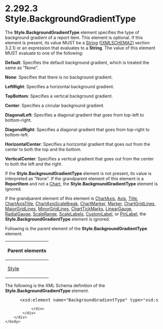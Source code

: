 <html dir="LTR" xmlns:mshelp="http://msdn.microsoft.com/mshelp" xmlns:ddue="http://ddue.schemas.microsoft.com/authoring/2003/5" xmlns:xlink="http://www.w3.org/1999/xlink" xmlns:tool="http://www.microsoft.com/tooltip">
    <head>
        <meta http-equiv="Content-Type" content="text/html; CHARSET=utf-8"></meta>
        <meta name="save" content="history"></meta>
        <title>2.292.3 Style.BackgroundGradientType</title>
        <xml>
            <mshelp:toctitle title="2.292.3 Style.BackgroundGradientType"></mshelp:toctitle>
            <mshelp:rltitle title="[MS-RDL]: Style.BackgroundGradientType"></mshelp:rltitle>
            <mshelp:keyword index="A" term="776c8d66-653c-47fa-bb3d-7d41d6bd7155"></mshelp:keyword>
            <mshelp:attr name="DCSext.ContentType" value="open specification"></mshelp:attr>
            <mshelp:attr name="AssetID" value="776c8d66-653c-47fa-bb3d-7d41d6bd7155"></mshelp:attr>
            <mshelp:attr name="TopicType" value="kbRef"></mshelp:attr>
            <mshelp:attr name="DCSext.Title" value="[MS-RDL]: Style.BackgroundGradientType" />
        </xml>
    </head>
    <body>
        <div id="header">
            <h1 class="heading">2.292.3 Style.BackgroundGradientType</h1>
        </div>
        <div id="mainSection">
            <div id="mainBody">
                <div id="allHistory" class="saveHistory"></div>
                <div id="sectionSection0" class="section" name="collapseableSection">
                    

<p>The <b>Style.BackgroundGradientType</b> element specifies
the type of background gradient of a report item. This element is optional. If
this element is present, its value MUST be a <a href="1ed81ef3-a683-45e3-aaad-bd2bbe71bc3d.html">String</a> (<a href="https://go.microsoft.com/fwlink/?LinkId=90610">[XMLSCHEMA2]</a> section
3.2.1) or an expression that evaluates to a <b>String</b>. The value of this
element MUST evaluate to one of the following:</p>

<p><b>Default</b>: Specifies the default background
gradient, which is treated the same as &quot;None&quot;.</p>

<p><b>None</b>: Specifies that there is no background
gradient.</p>

<p><b>LeftRight</b>: Specifies a horizontal background
gradient.</p>

<p><b>TopBottom</b>: Specifies a vertical background
gradient.</p>

<p><b>Center</b>: Specifies a circular background
gradient.</p>

<p><b>DiagonalLeft</b>: Specifies a diagonal gradient
that goes from top-left to bottom-right.</p>

<p><b>DiagonalRight</b>: Specifies a diagonal gradient
that goes from top-right to bottom-left.</p>

<p><b>HorizontalCenter</b>: Specifies a horizontal
gradient that goes out from the center to both the top and the bottom.</p>

<p><b>VerticalCenter</b>: Specifies a vertical gradient
that goes out from the center to both the left and the right.</p>

<p>If the <b>Style.BackgroundGradientType</b> element is not
present, its value is interpreted as &quot;None&quot;. If the grandparent
element of this element is a <b>ReportItem</b> and not a <a href="b0ab5524-7eb2-47a7-a4d3-230f5c8c5526.html">Chart</a>, the <b>Style.BackgroundGradientType</b>
element is ignored. </p>

<p>If the grandparent element of this element is <a href="0c19f1cb-ef68-4c28-a2d0-8601b7fd0f32.html">ChartAxis</a>, <a href="2bfb943e-7cfe-41c1-baa4-5739a99a341b.html">Axis</a>, <a href="ad26c51e-d1ae-4ab1-9324-7bec1efc2ada.html">Title</a>, <a href="8fde02ea-8499-4f99-a339-840397fd79fc.html">ChartAxisTitle</a>, <a href="2933ab6c-fef1-4e72-8f2f-fae83e9e3bb8.html">ChartAxisScaleBreak</a>, <a href="82987908-050f-4a6d-a8be-d6cc28a34d62.html">ChartMarker</a>, <a href="be8e5c58-4bc9-4311-997b-f11e66f40cc2.html">Marker</a>, <a href="74c00dc9-5fa1-49e1-85e7-d294f7c9616e.html">ChartGridLines</a>, <a href="3e9cb49a-dd7a-4796-ad14-84d7845ceecb.html">MajorGridLines</a>, <a href="d6ddf84e-0e5d-4303-bd24-9aaf775b91d0.html">MinorGridLines</a>, <a href="acde02e3-0fb1-492e-b97a-bf1b99b50c3d.html">ChartTickMarks</a>, <a href="021b569b-07ae-462a-ac62-d3ab51f183f5.html">LinearGauge</a>, <a href="2e113607-ee33-4abd-9ae3-6607c10d3c8a.html">RadialGauge</a>, <a href="56ed5aad-f1b1-4463-a987-8f02cea49950.html">ScaleRange</a>, <a href="7e678f86-f918-4069-822a-f1324ab0b043.html">ScaleLabels</a>, <a href="519139e8-6188-4286-b148-dfd76a0a6be4.html">CustomLabel</a>, or <a href="8a95fbbe-67d8-418f-8b2c-dc7fb18fdf6b.html">PinLabel</a>, the <b>Style.BackgroundGradientType</b>
element is ignored.</p>

<p>Following is the parent element of the <b>Style.BackgroundGradientType</b>
element.</p>

<table>
 <thead>
  <tr>
   <th>
   <p>Parent elements</p>
   </th>
  </tr>
 </thead>
 <tr>
  <td>
  <p><a href="ea446209-9c6a-46ce-b472-fae8b8350b37.html">Style</a></p>
  </td>
 </tr>
</table>

<p>The following is the XML Schema definition of the <b>Style.BackgroundGradientType</b>
element.</p>

<dl>
<dd>
<div><pre> &lt;xsd:element name=&quot;BackgroundGradientType&quot; type=&quot;xsd:string&quot; minOccurs=&quot;0&quot; /&gt;
</pre></div>
</dd></dl>


                </div>
            </div>
        </div>
    </body>
</html>